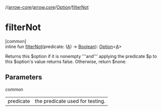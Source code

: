 //[arrow-core](../../../index.md)/[arrow.core](../index.md)/[Option](index.md)/[filterNot](filter-not.md)

# filterNot

[common]\
inline fun [filterNot](filter-not.md)(predicate: ([A](index.md)) -&gt; [Boolean](https://kotlinlang.org/api/latest/jvm/stdlib/kotlin/-boolean/index.html)): [Option](index.md)&lt;[A](index.md)&gt;

Returns this $option if it is nonempty '''and''' applying the predicate $p to this $option's value returns false. Otherwise, return $none.

## Parameters

common

| | |
|---|---|
| predicate | the predicate used for testing. |

